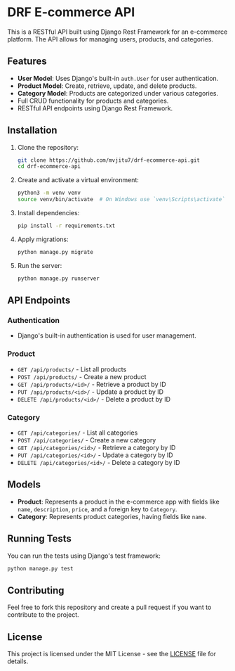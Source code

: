
# DRF E-commerce API

This is a RESTful API built using Django Rest Framework for an e-commerce platform. The API allows for managing users, products, and categories.

## Features

- **User Model**: Uses Django's built-in `auth.User` for user authentication.
- **Product Model**: Create, retrieve, update, and delete products.
- **Category Model**: Products are categorized under various categories.
- Full CRUD functionality for products and categories.
- RESTful API endpoints using Django Rest Framework.


## Installation

1. Clone the repository:

   ```bash
   git clone https://github.com/mvjitu7/drf-ecommerce-api.git
   cd drf-ecommerce-api
   ```

2. Create and activate a virtual environment:

   ```bash
   python3 -m venv venv
   source venv/bin/activate  # On Windows use `venv\Scripts\activate`
   ```

3. Install dependencies:

   ```bash
   pip install -r requirements.txt
   ```

4. Apply migrations:

   ```bash
   python manage.py migrate
   ```

5. Run the server:

   ```bash
   python manage.py runserver
   ```

## API Endpoints

### Authentication
- Django's built-in authentication is used for user management.

### Product
- `GET /api/products/` - List all products
- `POST /api/products/` - Create a new product
- `GET /api/products/<id>/` - Retrieve a product by ID
- `PUT /api/products/<id>/` - Update a product by ID
- `DELETE /api/products/<id>/` - Delete a product by ID

### Category
- `GET /api/categories/` - List all categories
- `POST /api/categories/` - Create a new category
- `GET /api/categories/<id>/` - Retrieve a category by ID
- `PUT /api/categories/<id>/` - Update a category by ID
- `DELETE /api/categories/<id>/` - Delete a category by ID

## Models

- **Product**: Represents a product in the e-commerce app with fields like `name`, `description`, `price`, and a foreign key to `Category`.
- **Category**: Represents product categories, having fields like `name`.

## Running Tests

You can run the tests using Django's test framework:

```bash
python manage.py test
```

## Contributing

Feel free to fork this repository and create a pull request if you want to contribute to the project.

## License

This project is licensed under the MIT License - see the [LICENSE](LICENSE) file for details.
